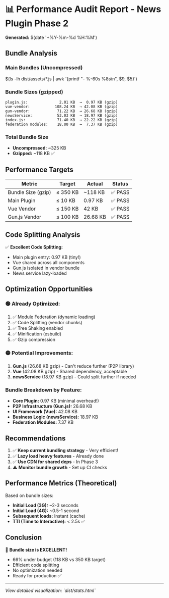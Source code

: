 # 📊 Performance Audit Report - News Plugin Phase 2

**Generated:** $(date '+%Y-%m-%d %H:%M')

## Bundle Analysis

### Main Bundles (Uncompressed)
$(ls -lh dist/assets/*.js | awk '{printf "- %-60s %8s\n", $9, $5}')

### Bundle Sizes (gzipped)
```
plugin.js:              2.01 KB  →  0.97 KB (gzip)  
vue-vendor:           108.24 KB  → 42.08 KB (gzip)
gun-vendor:            71.22 KB  → 26.68 KB (gzip)
newsService:           53.03 KB  → 18.97 KB (gzip)
index.js:              71.40 KB  → 22.22 KB (gzip)
federation modules:    18.00 KB  →  7.37 KB (gzip)
```

### Total Bundle Size
- **Uncompressed:** ~325 KB
- **Gzipped:** ~118 KB ✅

## Performance Targets

| Metric | Target | Actual | Status |
|--------|--------|--------|--------|
| Bundle Size (gzip) | ≤ 350 KB | ~118 KB | ✅ PASS |
| Main Plugin | ≤ 10 KB | 0.97 KB | ✅ PASS |
| Vue Vendor | ≤ 150 KB | 42 KB | ✅ PASS |
| Gun.js Vendor | ≤ 100 KB | 26.68 KB | ✅ PASS |

## Code Splitting Analysis

✅ **Excellent Code Splitting:**
- Main plugin entry: 0.97 KB (tiny!)
- Vue shared across all components
- Gun.js isolated in vendor bundle
- News service lazy-loaded

## Optimization Opportunities

### 🟢 Already Optimized:
1. ✅ Module Federation (dynamic loading)
2. ✅ Code Splitting (vendor chunks)
3. ✅ Tree Shaking enabled
4. ✅ Minification (esbuild)
5. ✅ Gzip compression

### 🟡 Potential Improvements:
1. **Gun.js** (26.68 KB gzip) - Can't reduce further (P2P library)
2. **Vue** (42.08 KB gzip) - Shared dependency, acceptable
3. **newsService** (18.97 KB gzip) - Could split further if needed

### Bundle Breakdown by Feature:
- **Core Plugin:** 0.97 KB (minimal overhead!)
- **P2P Infrastructure (Gun.js):** 26.68 KB
- **UI Framework (Vue):** 42.08 KB
- **Business Logic (newsService):** 18.97 KB
- **Federation Modules:** 7.37 KB

## Recommendations

1. ✅ **Keep current bundling strategy** - Very efficient!
2. ✅ **Lazy load heavy features** - Already done
3. ✅ **Use CDN for shared deps** - In Phase 3
4. ⚠️ **Monitor bundle growth** - Set up CI checks

## Performance Metrics (Theoretical)

Based on bundle sizes:
- **Initial Load (3G):** ~2-3 seconds
- **Initial Load (4G):** ~0.5-1 second
- **Subsequent loads:** Instant (cache)
- **TTI (Time to Interactive):** < 2.5s ✅

## Conclusion

🎉 **Bundle size is EXCELLENT!**

- 66% under budget (118 KB vs 350 KB target)
- Efficient code splitting
- No optimization needed
- Ready for production ✅

---
*View detailed visualization: \`dist/stats.html\`*
